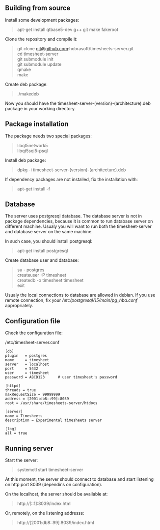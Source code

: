 
## Building from source

Install some development packages:

> apt-get install qtbase5-dev g++ git make fakeroot


Clone the repository and compile it:

> git clone git@github.com:hobrasoft/timesheets-server.git    
> cd timesheet-server    
> git submodule init    
> git submodule update    
> qmake    
> make

Create deb package:

> ./makedeb

Now you should have the timesheet-server-(version)-(architecture).deb package in your working directory.

## Package installation

The package needs two special packages:
> libqt5network5    
> libqt5sql5-psql

Install deb package:

> dpkg -i timesheet-server-(version)-(architecture).deb

If dependency packages are not installed, fix the installation with:

> apt-get install -f

## Database

The server uses postgresql database. The database server is not in package dependencies, because
it is common to run database server on different machine. Usualy you will want to run both the
timesheet-server and database server on the same machine. 

In such case, you should install postgresql:

> apt-get install postgresql

Create database user and database:

> su - postgres    
> createuser -P timesheet    
> createdb -o timesheet timesheet    
> exit

Usualy the local connections to database are allowed in debian. If you use remote connection,
fix your */etc/postgresql/15/main/pg_hba.conf* appropriately.


## Configuration file

Check the configuration file:

/etc/timesheet-server.conf

    [db]
    plugin   = postgres
    name     = timesheet
    server   = localhost
    port     = 5432
    user     = timesheet
    password = ABCD123      # user timesheet's password

    [httpd]
    threads = true
    maxRequestSize = 99999999
    address = [2001:db8::99]:8039
    root = /usr/share/timesheets-server/htdocs

    [server]
    name = Timesheets
    description = Experimental timesheets server

    [log]
    all = true


## Running server

Start the server:

> systemctl start timesheet-server

At this moment, the server should connect to database and start listening on
http port 8039 (dependins on configuration). 

On the localhost, the server should be available at:

> http://[::1]:8039/index.html


Or, remotely, on the listening addresss:

> http://[2001:db8::99]:8039/index.html


